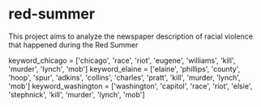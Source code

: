 # red-summer
This project aims to analyze the newspaper description of racial violence that happened during the Red Summer

keyword_chicago = ['chicago', 'race', 'riot', 'eugene', 'williams', 'kill', 'murder', 'lynch', 'mob']
keyword_elaine = ['elaine', 'phillips', 'county', 'hoop', 'spur', 'adkins', 'collins', 'charles', 'pratt', 'kill', 
'murder, 'lynch', 'mob']
keyword_washington = ['washington', 'capitol', 'race', 'riot', 'elsie', 'stephnick', 'kill', 'murder', 'lynch', 'mob']